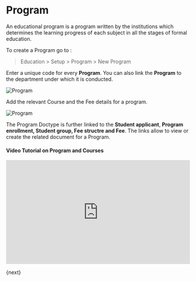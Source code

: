 # Program

An educational program is a program written by the institutions which determines the learning progress of each subject in all the stages of formal education.

To create a Program go to :

> Education > Setup > Program > New Program

Enter a unique code for every **Program**. You can also link the **Program** to the department under which it is conducted.

<img class="screenshot" alt="Program" src="{{docs_base_url}}/assets/img/education/setup/program.png">

Add the relevant Course and the Fee details for a program. 

<img class="screenshot" alt="Program" src="{{docs_base_url}}/assets/img/education/setup/course-fee-program.png">

The Program Doctype is further linked to the **Student applicant**, **Program enrollment, Student group, Fee structre and Fee**. The links allow to view or create the related document for a Program.

#### Video Tutorial on Program and Courses


<div>
    <style>.embed-container { position: relative; padding-bottom: 56.25%; height: 0; overflow: hidden; max-width: 100%; } .embed-container iframe, .embed-container object, .embed-container embed { position: absolute; top: 0; left: 0; width: 100%; height: 100%; }
    </style>   
    <div class='embed-container'>
        <iframe src='https://www.youtube.com/embed//1ueE4seFTp8?end=70' frameborder='0' allowfullscreen>
        </iframe>
    </div>
</div>    

{next}